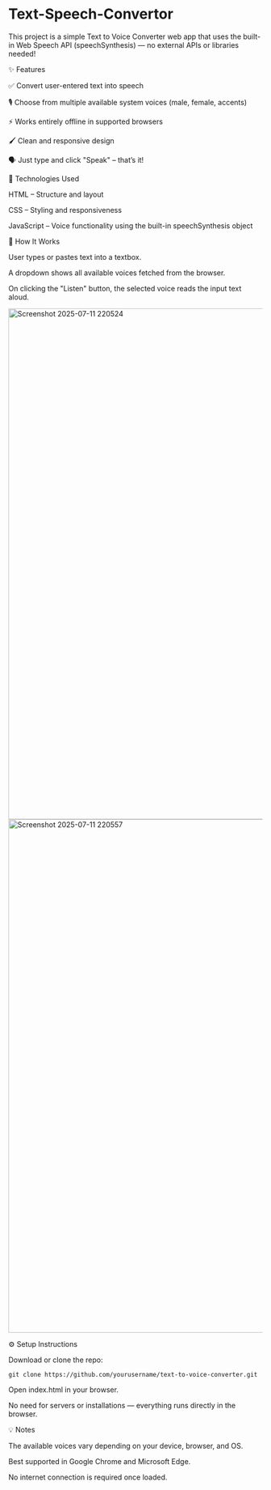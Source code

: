 # Text-Speech-Convertor
This project is a simple Text to Voice Converter web app that uses the built-in Web Speech API (speechSynthesis) — no external APIs or libraries needed!

✨ Features

  ✅ Convert user-entered text into speech
  
  🎙️ Choose from multiple available system voices (male, female, accents)
  
  ⚡ Works entirely offline in supported browsers
  
  🖌️ Clean and responsive design
  
  🗣️ Just type and click "Speak" – that’s it!

🧪 Technologies Used

  HTML – Structure and layout
  
  CSS – Styling and responsiveness
  
  JavaScript – Voice functionality using the built-in speechSynthesis object

🔧 How It Works

  User types or pastes text into a textbox.
  
  A dropdown shows all available voices fetched from the browser.
  
  On clicking the "Listen" button, the selected voice reads the input text aloud.
  
<img width="1919" height="1010" alt="Screenshot 2025-07-11 220524" src="https://github.com/user-attachments/assets/bebae3ad-1883-49a2-9970-3919088722d3" />

<img width="1919" height="1015" alt="Screenshot 2025-07-11 220557" src="https://github.com/user-attachments/assets/1a4c2721-5fa1-4401-aa6b-fd57efa41fa7" />

⚙️ Setup Instructions

Download or clone the repo:

    git clone https://github.com/yourusername/text-to-voice-converter.git
Open index.html in your browser.

No need for servers or installations — everything runs directly in the browser.

💡 Notes

  The available voices vary depending on your device, browser, and OS.
  
  Best supported in Google Chrome and Microsoft Edge.
  
  No internet connection is required once loaded.



